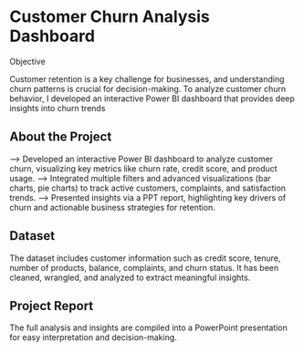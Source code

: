 
# Customer Churn Analysis Dashboard
Objective

Customer retention is a key challenge for businesses, and understanding churn patterns is crucial for decision-making. To analyze customer churn behavior, I developed an interactive Power BI dashboard that provides deep insights into churn trends


## About the Project
--> Developed an interactive Power BI dashboard to analyze customer churn, visualizing key metrics like churn rate, credit score, and product usage.
--> Integrated multiple filters and advanced visualizations (bar charts, pie charts) to track active customers, complaints, and satisfaction trends.
--> Presented insights via a PPT report, highlighting key drivers of churn and actionable business strategies for retention.
## Dataset
The dataset includes customer information such as credit score, tenure, number of products, balance, complaints, and churn status. It has been cleaned, wrangled, and analyzed to extract meaningful insights.
## Project Report
The full analysis and insights are compiled into a PowerPoint presentation for easy interpretation and decision-making.
